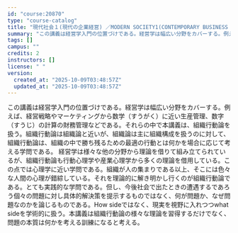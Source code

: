 ```yaml
---
id: "course:20870"
type: "course-catalog"
title: "現代社会１(現代の企業経営) ／MODERN SOCIETY1(CONTEMPORARY BUSINESS MANAGEMENT)"
summary: "この講義は経営学入門の位置づけである。経営学は幅広い分野をカバーする。例えば、経営戦略やマーケティングから数学（すうがく）に近い生産管理、数字（すうじ）の計算の財務管理などである。それらの中で本講義は、組織行動論を扱う。組織行動論は組織論と…"
tags: []
campus: ""
credits: 2
instructors: []
license: " "
version:
  created_at: "2025-10-09T03:48:57Z"
  updated_at: "2025-10-09T03:48:57Z"
---
```


この講義は経営学入門の位置づけである。経営学は幅広い分野をカバーする。例えば、経営戦略やマーケティングから数学（すうがく）に近い生産管理、数字（すうじ）の計算の財務管理などである。それらの中で本講義は、組織行動論を扱う。組織行動論は組織論と近いが、組織論は主に組織構成を扱うのに対して、組織行動論は、組織の中で勝ち残るための最適の行動とは何かを場合に応じて考える学問である。 経営学は様々な他の分野から理論を借りて組み立てられているが、組織行動論も行動心理学や産業心理学から多くの理論を借用している。この点では心理学に近い学問である。組織が人の集まりである以上、そこには色々な人間の心理が錯綜している。それを理論的に解き明かし行くのが組織行動論である。とても実践的な学問である。但し、今後社会で出たときの遭遇するであろう個々の問題に対し具体的解決策を提示するものではなく、何が問題か、なぜ問題なのかを論じるものである。How sideではなく、現実を視野に入れつつwhat sideを学術的に扱う。本講義は組織行動論の様々な理論を習得するだけでなく、問題の本質は何かを考える訓練になると考える。
